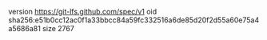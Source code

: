 version https://git-lfs.github.com/spec/v1
oid sha256:e51b0cc12ac0f1a33bbcc84a59fc332516a6de85d20f2d55a60e75a4a5686a81
size 2767
